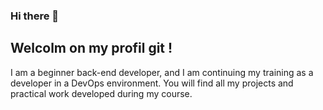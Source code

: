 ### Hi there 👋
## Welcolm on my profil git !

I am a beginner back-end developer, and I am continuing my training as a developer in a DevOps environment. You will find all my projects and practical work developed during my course.

